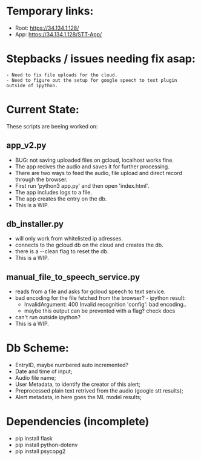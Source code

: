 # Temporary links:

- Root: https://34.134.1.128/
- App: https://34.134.1.128/STT-App/

# Stepbacks / issues needing fix asap:
	- Need to fix file uploads for the cloud.
	- Need to figure out the setup for google speech to text plugin outside of ipython.

# Current State:
These scripts are beeing worked on:

## app_v2.py
- BUG: not saving uploaded files on gcloud, localhost works fine.
- The app recives the audio and saves it for further processing.
- There are two ways to feed the audio, file upload and direct record through the browser.
- First run 'python3 app.py' and then open 'index.html'.
- The app includes logs to a file.
- The app creates the entry on the db.
- This is a WIP.

## db_installer.py
- will only work from whitelisted ip adresses.
- connects to the gcloud db on the cloud and creates the db.
- there is a --clean flag to reset the db.
- This is a WIP.

## manual_file_to_speech_service.py
- reads from a file and asks for gcloud speech to text service.
- bad encoding for the file fetched from the browser? - ipython result:
	- InvalidArgument: 400 Invalid recognition 'config': bad encoding..
	- maybe this output can be prevented with a flag? check docs
- can't run outside ipython? 
- This is a WIP.

# Db Scheme:
- EntryID, maybe numbered auto incremented?
- Date and time of input;
- Audio file name;
- User Metadata, to identify the creator of this alert;
- Preprocessed plain text retrived from the audio (google stt results);
- Alert metadata, in here goes the ML model results;

# Dependencies (incomplete)
- pip install flask
- pip install python-dotenv
- pip install psycopg2

